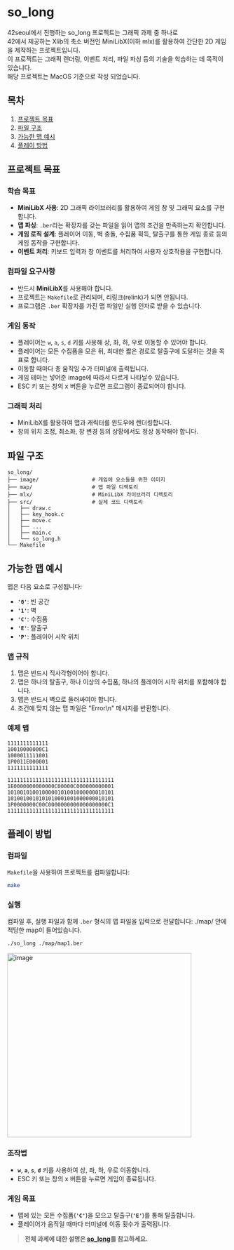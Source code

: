 # so_long
42seoul에서 진행하는 so_long 프로젝트는 그래픽 과제 중 하나로 <br/>
42에서 제공하는 Xlib의 축소 버전인 MiniLibX(이하 mlx)를 활용하여 간단한 2D 게임을 제작하는 프로젝트입니다. <br/>
이 프로젝트는 그래픽 렌더링, 이벤트 처리, 파일 파싱 등의 기술을 학습하는 데 목적이 있습니다. <br/>
해당 프로젝트는 MacOS 기준으로 작성 되었습니다.

## 목차
1. [프로젝트 목표](프로젝트-목표)
2. [파일 구조](파일-구조)
3. [가능한 맵 예시](가능한-맵-예시)
4. [플레이 방법](플레이-방법)

## 프로젝트 목표

### 학습 목표
- **MiniLibX 사용**: 2D 그래픽 라이브러리를 활용하여 게임 창 및 그래픽 요소를 구현합니다.
- **맵 파싱**: `.ber`라는 확장자를 갖는 파일을 읽어 맵의 조건을 만족하는지 확인합니다.
- **게임 로직 설계**: 플레이어 이동, 벽 충돌, 수집품 획득, 탈출구를 통한 게임 종료 등의 게임 동작을 구현합니다.
- **이벤트 처리**: 키보드 입력과 창 이벤트를 처리하여 사용자 상호작용을 구현합니다.

### 컴파일 요구사항
- 반드시 **MiniLibX**를 사용해야 합니다.
- 프로젝트는 `Makefile`로 관리되며, 리링크(relink)가 되면 안됩니다.
- 프로그램은 `.ber` 확장자를 가진 맵 파일만 실행 인자로 받을 수 있습니다.

### 게임 동작
- 플레이어는 `w`, `a`, `s`, `d` 키를 사용해 상, 좌, 하, 우로 이동할 수 있어야 합니다.
- 플레이어는 모든 수집품을 모은 뒤, 최대한 짧은 경로로 탈출구에 도달하는 것을 목표로 합니다.
- 이동할 때마다 총 움직임 수가 터미널에 출력됩니다.
- 게임 테마는 넣어준 image에 따라서 다르게 나타날수 있습니다.
- ESC 키 또는 창의 x 버튼을 누르면 프로그램이 종료되어야 합니다.

### 그래픽 처리
- MiniLibX를 활용하여 맵과 캐릭터를 윈도우에 렌더링합니다.
- 창의 위치 조정, 최소화, 창 변경 등의 상황에서도 정상 동작해야 합니다.

## 파일 구조

```plaintext
so_long/
├── image/                 # 게임에 요소들을 위한 이미지
├── map/                   # 맵 파일 디렉토리
├── mlx/                   # MiniLibX 라이브러리 디렉토리
├── src/                   # 실제 코드 디렉토리
│   ├── draw.c
│   ├── key_hook.c
│   ├── move.c
│   ├── ...
│   ├── main.c
│   └── so_long.h
└── Makefile
```

## 가능한 맵 예시

맵은 다음 요소로 구성됩니다:
- **`'0'`**: 빈 공간
- **`'1'`**: 벽
- **`'C'`**: 수집품
- **`'E'`**: 탈출구
- **`'P'`**: 플레이어 시작 위치

### 맵 규칙
1. 맵은 반드시 직사각형이어야 합니다.
2. 맵은 하나의 탈출구, 하나 이상의 수집품, 하나의 플레이어 시작 위치를 포함해야 합니다.
3. 맵은 반드시 벽으로 둘러싸여야 합니다.
4. 조건에 맞지 않는 맵 파일은 "Error\n" 메시지를 반환합니다.

### 예제 맵

```plaintext
1111111111111
10010000000C1
1000011111001
1P0011E000001
1111111111111
```

```plaintext
1111111111111111111111111111111111
1E0000000000000C00000C000000000001
1010010100100000101001000000010101
1010010010101010001001000000010101
1P0000000C00C0000000000000000000C1
1111111111111111111111111111111111
```

## 플레이 방법
### 컴파일
`Makefile`을 사용하여 프로젝트를 컴파일합니다:

```bash
make
```

### 실행
컴파일 후, 실행 파일과 함께 `.ber` 형식의 맵 파일을 입력으로 전달합니다:
./map/ 안에 적당한 map이 들어있습니다.
```bash
./so_long ./map/map1.ber
```
<img width="420" alt="image" src="https://github.com/user-attachments/assets/34d3c128-bde5-4026-9480-bea32b5f6038" />

### 조작법
- **`w`**, **`a`**, **`s`**, **`d`** 키를 사용하여 상, 좌, 하, 우로 이동합니다.
- ESC 키 또는 창의 x 버튼을 누르면 게임이 종료됩니다.

### 게임 목표
- 맵에 있는 모든 수집품(**`'C'`**)을 모으고 탈출구(**`'E'`**)를 통해 탈출합니다.
- 플레이어가 움직일 때마다 터미널에 이동 횟수가 출력됩니다.

> **전체 과제에 대한 설명은 [so_long](https://guiltless-break-8cc.notion.site/so_long-e1eef44a143e4890b0216b7451ca8b14?pvs=4)를 참고하세요.**
